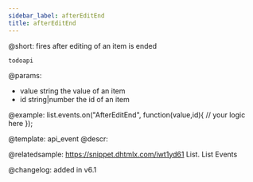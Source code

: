 ```yaml
---
sidebar_label: afterEditEnd
title: afterEditEnd
---          
```


@short: fires after editing of an item is ended

```todoapi ```

@params:
- value		string		the value of an item
- id		string|number		the id of an item

@example:
list.events.on("AfterEditEnd", function(value,id){
	// your logic here
});


@template:	api_event
@descr:



	

@relatedsample:
https://snippet.dhtmlx.com/iwt1yd61	List. List Events	

@changelog: added in v6.1

